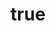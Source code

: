 ---
title: {
	'ru': 'Поэзия революции',
	'en': 'The poetry of revolution',
}
# dateStart: 2020
dateEnd: 2018
images: ['поэзия_революции_А.Ахматова_ почернел,_искривился_бревенчатый_мост... .jpg']
extra: {
	'ru': 'бумага, линеры, сухая пастель, коллаж',
	'en': 'paper, technical pens, dry pastel, collage',
}
size: '35×30 cm'
# display: false
text: {
	'ru': 'К стихотворению А. Ахматовой «Почернел, искривился бревенчатый мост…»',
	'en', 'Inspired by the poetry of Anna Akhmatova',
}
---